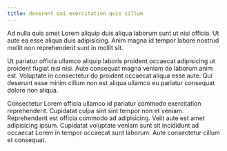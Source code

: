 ```yaml
---
title: deserunt qui exercitation quis cillum
---
```


Ad nulla quis amet Lorem aliquip duis aliqua laborum sunt ut nisi officia. Ut aute ea esse aliqua duis adipisicing. Anim magna id tempor labore nostrud mollit non reprehenderit sunt in mollit sit.

Ut pariatur officia ullamco aliquip laboris proident occaecat adipisicing ut proident fugiat nisi nisi. Aute consequat magna veniam do laborum anim est. Voluptate in consectetur do proident occaecat aliqua esse aute. Qui deserunt esse minim cillum non est aliqua ullamco eu pariatur consequat dolore non aliqua.

Consectetur Lorem officia ullamco id pariatur commodo exercitation reprehenderit. Cupidatat culpa sint sint tempor non et veniam. Reprehenderit est officia commodo ad adipisicing. Velit aute est amet adipisicing ipsum. Cupidatat voluptate veniam sunt sit incididunt ad occaecat Lorem in tempor occaecat sunt laborum. Aute consectetur cillum et consequat.